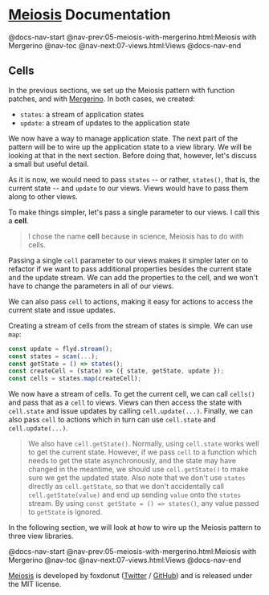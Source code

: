 # [Meiosis](https://meiosis.js.org) Documentation

@docs-nav-start
@nav-prev:05-meiosis-with-mergerino.html:Meiosis with Mergerino
@nav-toc
@nav-next:07-views.html:Views
@docs-nav-end

## Cells

In the previous sections, we set up the Meiosis pattern with function patches, and with
[Mergerino](https://github.com/fuzetsu/mergerino). In both cases, we created:

- `states`: a stream of application states
- `update`: a stream of updates to the application state

We now have a way to manage application state. The next part of the pattern will be to wire up the
application state to a view library. We will be looking at that in the next section. Before doing
that, however, let's discuss a small but useful detail.

As it is now, we would need to pass `states` -- or rather, `states()`, that is, the current state --
and `update` to our views. Views would have to pass them along to other views.

To make things simpler, let's pass a single parameter to our views. I call this a **cell**.

> I chose the name **cell** because in science, Meiosis has to do with cells.

Passing a single `cell` parameter to our views makes it simpler later on to refactor if we want to
pass additional properties besides the current state and the update stream. We can add the
properties to the cell, and we won't have to change the parameters in all of our views.

We can also pass `cell` to actions, making it easy for actions to access the current state and issue
updates.

Creating a stream of cells from the stream of states is simple. We can use `map`:

```js
const update = flyd.stream();
const states = scan(...);
const getState = () => states();
const createCell = (state) => ({ state, getState, update });
const cells = states.map(createCell);
```

We now have a stream of cells. To get the current cell, we can call `cells()` and pass that as a
`cell` to views. Views can then access the state with `cell.state` and issue updates by calling
`cell.update(...)`. Finally, we can also pass `cell` to actions which in turn can use `cell.state`
and `cell.update(...)`.

> We also have `cell.getState()`. Normally, using `cell.state` works well to get the current state.
However, if we pass `cell` to a function which needs to get the state asynchronously, and the state
may have changed in the meantime, we should use `cell.getState()` to make sure we get the updated
state. Also note that we don't use `states` directly as `cell.getState`, so that we don't
accidentally call `cell.getState(value)` and end up sending `value` onto the `states` stream. By
using `const getState = () => states()`, any value passed to `getState` is ignored.

In the following section, we will look at how to wire up the Meiosis pattern to three view
libraries.

@docs-nav-start
@nav-prev:05-meiosis-with-mergerino.html:Meiosis with Mergerino
@nav-toc
@nav-next:07-views.html:Views
@docs-nav-end

[Meiosis](https://meiosis.js.org) is developed by foxdonut ([Twitter](http://twitter.com/foxdonut00) /
[GitHub](https://github.com/foxdonut)) and is released under the MIT license.
